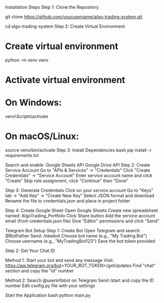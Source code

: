 Installation Steps
Step 1: Clone the Repository

git clone https://github.com/yourusername/algo-trading-system.git

cd algo-trading-system
Step 2: Create Virtual Environment

# Create virtual environment
python -m venv venv

# Activate virtual environment
# On Windows:
venv\Scripts\activate

# On macOS/Linux:
source venv/bin/activate
Step 3: Install Dependencies
bash
pip install -r requirements.txt

Search and enable:
Google Sheets API
Google Drive API
Step 2: Create Service Account
Go to "APIs & Services" → "Credentials"
Click "Create Credentials" → "Service Account"
Enter service account name and click "Create"
Skip role assignment, click "Continue" then "Done"

Step 3: Generate Credentials
Click on your service account
Go to "Keys" tab → "Add Key" → "Create New Key"
Select JSON format and download
Rename the file to credentials.json and place in project folder

Step 4: Create Google Sheet
Open Google Sheets
Create new spreadsheet named: AlgoTrading_Portfolio
Click Share button
Add the service account email (from credentials.json file)
Give "Editor" permissions and click "Send"

Telegram Bot Setup
Step 1: Create Bot
Open Telegram and search: @BotFather
Send: /newbot
Choose bot name (e.g., "My Trading Bot")
Choose username (e.g., "MyTradingBot123")
Save the bot token provided

Step 2: Get Your Chat ID

Method 1:
Start your bot and send any message
Visit: https://api.telegram.org/bot<YOUR_BOT_TOKEN>/getUpdates
Find "chat" section and copy the "id" number

Method 2:
Search @userinfobot on Telegram
Send /start and copy the ID number
Edit config.py file with your settings

Start the Application
bash
python main.py
